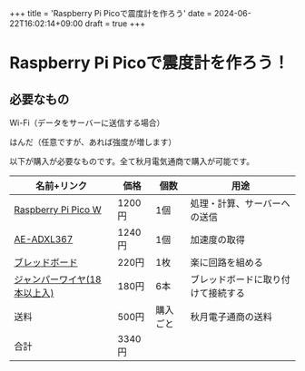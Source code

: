 +++
title = 'Raspberry Pi Picoで震度計を作ろう'
date = 2024-06-22T16:02:14+09:00
draft = true
+++

# Raspberry Pi Picoで震度計を作ろう！

## 必要なもの

Wi-Fi（データをサーバーに送信する場合）

はんだ（任意ですが、あれば強度が増します）

以下が購入が必要なものです。全て秋月電気通商で購入が可能です。

| 名前+リンク | 価格 | 個数 | 用途 |
| --- | --- | --- | --- |
| [Raspberry Pi Pico W](https://akizukidenshi.com/catalog/g/g117947/) | 1200円 | 1個 | 処理・計算、サーバーへの送信 |
| [AE-ADXL367](https://akizukidenshi.com/catalog/g/g129428/) | 1240円 | 1個 | 加速度の取得 |
| [ブレッドボード](https://akizukidenshi.com/catalog/g/g105294/) | 220円 | 1枚 | 楽に回路を組める | 
| [ジャンパーワイヤ(18本以上入)](https://akizukidenshi.com/catalog/g/g105371/) | 180円 | 6本 | ブレッドボードに取り付けて接続する |
| 送料 | 500円 | 購入ごと | 秋月電子通商の送料 |
| 合計 | 3340円 | | |